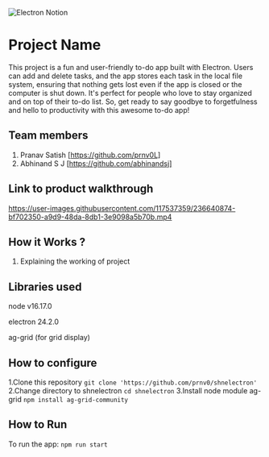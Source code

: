 ![Electron Notion](https://user-images.githubusercontent.com/64391274/235363274-375ce61c-721f-4543-a150-1b99525d54ac.png)


# Project Name
This project is a fun and user-friendly to-do app built with Electron. Users can add and delete tasks, and the app stores each task in the local file system, ensuring that nothing gets lost even if the app is closed or the computer is shut down. It's perfect for people who love to stay organized and on top of their to-do list. So, get ready to say goodbye to forgetfulness and hello to productivity with this awesome to-do app!
## Team members
1. Pranav Satish [https://github.com/prnv0L]
2. Abhinand S J [https://github.com/abhinandsj]
## Link to product walkthrough

https://user-images.githubusercontent.com/117537359/236640874-bf702350-a9d9-48da-8db1-3e9098a5b70b.mp4

## How it Works ?
1. Explaining the working of project

## Libraries used
node v16.17.0

electron 24.2.0

ag-grid (for grid display)

## How to configure
1.Clone this repository 
```git clone 'https://github.com/prnv0/shnelectron'```
2.Change directory to shnelectron 
```cd shnelectron```
3.Install node module ag-grid 
```npm install ag-grid-community```
## How to Run
To run the app: 
```npm run start```
